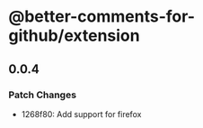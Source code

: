 # @better-comments-for-github/extension

## 0.0.4

### Patch Changes

- 1268f80: Add support for firefox

